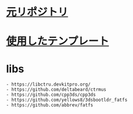# [元リポジトリ](https://github.com/LuMariGames/TJAP_3DS)

# [使用したテンプレート](https://github.com/TricksterGuy/3ds-template)

# libs

```
- https://libctru.devkitpro.org/
- https://github.com/deltabeard/ctrmus
- https://github.com/cpp3ds/cpp3ds
- https://github.com/yellows8/3dsbootldr_fatfs
- https://github.com/abbrev/fatfs
```
